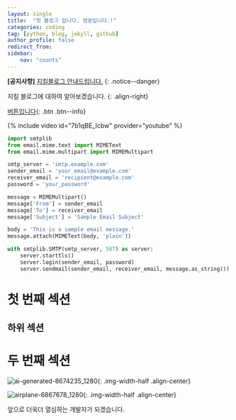 ```yaml
---
layout: single
title:  "첫 블로그 입니다. 영광입니다.!"
categories: coding
tag: [python, blog, jekyll, github]
author_profile: false
redirect_from:
sidebar:
    nav: "counts"
---
```



**[공지사항]** [지킬블로그 안내드립니다.](https://mmistakes.github.io/minimal-mistakes/docs/quick-start-guide/)
{: .notice--danger}

지킬 블로그에 대하여 알아보겠습니다.
{: .align-right}   
<!-- 오른쪽정렬 -->
[버튼입니다](https://google.com){: .btn .btn--info}

{% include video id="7b1qBE_Icbw" provider="youtube" %}

```python
import smtplib
from email.mime.text import MIMEText
from email.mime.multipart import MIMEMultipart

smtp_server = 'smtp.example.com'
sender_email = 'your_email@example.com'
receiver_email = 'recipient@example.com'
password = 'your_password'

message = MIMEMultipart()
message['From'] = sender_email
message['To'] = receiver_email
message['Subject'] = 'Sample Email Subject'

body = 'This is a sample email message.'
message.attach(MIMEText(body, 'plain'))

with smtplib.SMTP(smtp_server, 587) as server:
    server.starttls()
    server.login(sender_email, password)
    server.sendmail(sender_email, receiver_email, message.as_string())
```


# 첫 번째 섹션

## 하위 섹션

# 두 번째 섹션


<!--sass 폴더에서 minimal에 _utilities.scss 파일 ㅇ-->
![ai-generated-8674235_1280]({{site.url}}/images/2024-04-16-first/ai-generated-8674235_1280.png){: .img-width-half .align-center}








![airplane-6867678_1280]({{site.url}}/images/2024-04-16-first/airplane-6867678_1280.jpg){: .img-width-half .align-center}




앞으로 더욱더 열심하는 개발자가 되겠습니다.
